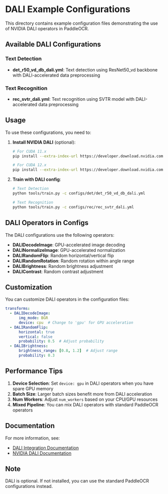 # DALI Example Configurations

This directory contains example configuration files demonstrating the use of NVIDIA DALI operators in PaddleOCR.

## Available DALI Configurations

### Text Detection
- **det_r50_vd_db_dali.yml**: Text detection using ResNet50_vd backbone with DALI-accelerated data preprocessing

### Text Recognition
- **rec_svtr_dali.yml**: Text recognition using SVTR model with DALI-accelerated data preprocessing

## Usage

To use these configurations, you need to:

1. **Install NVIDIA DALI** (optional):
   ```bash
   # For CUDA 11.x
   pip install --extra-index-url https://developer.download.nvidia.com/compute/redist nvidia-dali-cuda110
   
   # For CUDA 12.x
   pip install --extra-index-url https://developer.download.nvidia.com/compute/redist nvidia-dali-cuda120
   ```

2. **Train with DALI config**:
   ```bash
   # Text Detection
   python tools/train.py -c configs/det/det_r50_vd_db_dali.yml
   
   # Text Recognition
   python tools/train.py -c configs/rec/rec_svtr_dali.yml
   ```

## DALI Operators in Configs

The DALI configurations use the following operators:

- **DALIDecodeImage**: GPU-accelerated image decoding
- **DALINormalizeImage**: GPU-accelerated normalization
- **DALIRandomFlip**: Random horizontal/vertical flip
- **DALIRandomRotation**: Random rotation within angle range
- **DALIBrightness**: Random brightness adjustment
- **DALIContrast**: Random contrast adjustment

## Customization

You can customize DALI operators in the configuration files:

```yaml
transforms:
  - DALIDecodeImage:
      img_mode: BGR
      device: cpu  # Change to 'gpu' for GPU acceleration
  - DALIRandomFlip:
      horizontal: true
      vertical: false
      probability: 0.5  # Adjust probability
  - DALIBrightness:
      brightness_range: [0.8, 1.2]  # Adjust range
      probability: 0.3
```

## Performance Tips

1. **Device Selection**: Set `device: gpu` in DALI operators when you have spare GPU memory
2. **Batch Size**: Larger batch sizes benefit more from DALI acceleration
3. **Num Workers**: Adjust `num_workers` based on your CPU/GPU resources
4. **Mixed Pipeline**: You can mix DALI operators with standard PaddleOCR operators

## Documentation

For more information, see:
- [DALI Integration Documentation](../../doc/dali_integration.md)
- [NVIDIA DALI Documentation](https://docs.nvidia.com/deeplearning/dali/user-guide/docs/)

## Note

DALI is optional. If not installed, you can use the standard PaddleOCR configurations instead.

